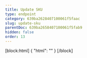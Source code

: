 ```yaml
---
title: Update SKU
type: endpoint
category: 639ba2628407100061f5faac
slug: update-sku
parentDoc: 639ba2658407100061f5fab9
hidden: false
order: 13
---
```

[block:html]
{
  "html": "<style>\n.LanguagePicker-divider { \n  display: none; }\n</style>"
}
[/block]